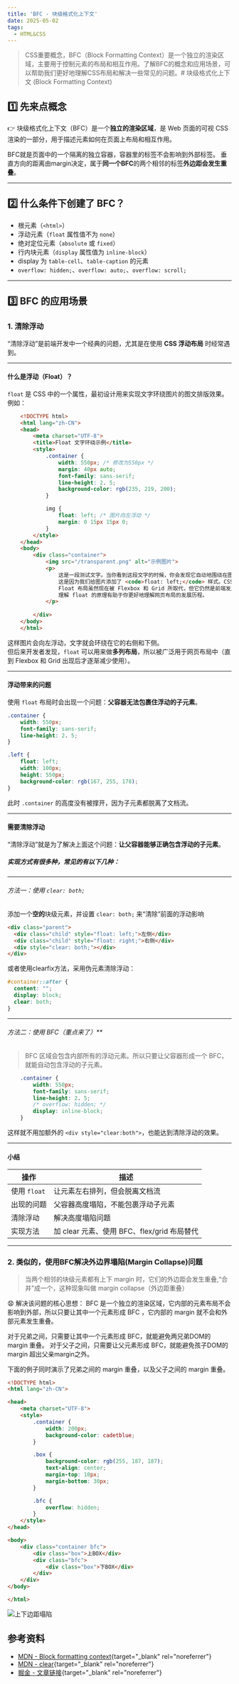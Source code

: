 ```yaml
---
title: 'BFC - 块级格式化上下文'
date: 2025-05-02
tags:
  - HTML&CSS
---
```

> CSS重要概念，BFC（Block Formatting Context）是一个独立的渲染区域，主要用于控制元素的布局和相互作用。了解BFC的概念和应用场景，可以帮助我们更好地理解CSS布局和解决一些常见的问题。# 块级格式化上下文 (Block Formatting Context)
 
## 1️⃣ 先来点概念
👉️ 块级格式化上下文（BFC）是一个**独立的渲染区域**，是 Web 页面的可视 CSS 渲染的一部分，用于描述元素如何在页面上布局和相互作用。  
   
BFC就是页面中的一个隔离的独立容器，容器里的标签不会影响到外部标签。
垂直方向的距离由margin决定，属于**同一个BFC**的两个相邻的标签**外边距会发生重叠**。 

---

## 2️⃣ 什么条件下创建了 BFC？
- 根元素（`<html>`）
- 浮动元素（`float` 属性值不为 `none`）
- 绝对定位元素（`absolute` 或 `fixed`）
- 行内块元素（`display` 属性值为 `inline-block`）
- display 为 `table-cell`、`table-caption` 的元素
- `overflow: hidden;`、`overflow: auto;`、`overflow: scroll;`

---  

## 3️⃣ BFC 的应用场景
### 1. 清除浮动

“清除浮动”是前端开发中一个经典的问题，尤其是在使用 **CSS 浮动布局** 时经常遇到。

---

#### 什么是浮动（Float）？

`float` 是 CSS 中的一个属性，最初设计用来实现文字环绕图片的图文排版效果。例如：
```html
    <!DOCTYPE html>
    <html lang="zh-CN">
    <head>
        <meta charset="UTF-8">
        <title>Float 文字环绕示例</title>
        <style>
            .container {
                width: 550px; /* 修改为550px */
                margin: 40px auto;
                font-family: sans-serif;
                line-height: 2. 5;
                background-color: rgb(235, 219, 200);
            }

            img {
                float: left; /* 图片向左浮动 */
                margin: 0 15px 15px 0;
            }
        </style>
    </head>
    <body>
        <div class="container">
            <img src="/transparent.png" alt="示例图片">
            <p>
                这是一段测试文字。当你看到这段文字的时候，你会发现它自动地围绕在图片的右侧和下方。
                这是因为我们给图片添加了 <code>float: left;</code> 样式。CSS 中的 float 属性最初就是用来实现这种图文混排效果的。
                Float 布局虽然现在被 Flexbox 和 Grid 所取代，但它仍然是前端发展史中非常重要的一部分。
                理解 float 的原理有助于你更好地理解网页布局的发展历程。
            </p>
            
        </div>
    </body>
    </html>
```
这样图片会向左浮动，文字就会环绕在它的右侧和下侧。   
但后来开发者发现，`float` 可以用来做**多列布局**，所以被广泛用于网页布局中（直到 Flexbox 和 Grid 出现后才逐渐减少使用）。

---

#### 浮动带来的问题

使用 `float` 布局时会出现一个问题：**父容器无法包裹住浮动的子元素**。

```css
.container {
    width: 550px;
    font-family: sans-serif;
    line-height: 2. 5;
}

.left {
    float: left;
    width: 100px;
    height: 550px;
    background-color: rgb(167, 255, 178);
}
```
此时 `.container` 的高度没有被撑开，因为子元素都脱离了文档流。

---

#### 需要清除浮动

“清除浮动”就是为了解决上面这个问题：**让父容器能够正确包含浮动的子元素**。

##### 实现方式有很多种，常见的有以下几种：

---

###### 方法一：使用 `clear: both;`

添加一个**空的**块级元素，并设置 `clear: both;` 来“清除”前面的浮动影响

```html
<div class="parent">
  <div class="child" style="float: left;">左侧</div>
  <div class="child" style="float: right;">右侧</div>
  <div style="clear: both;"></div>
</div>
```

或者使用clearfix方法，采用伪元素清除浮动：

```CSS
#container::after {
  content: "";
  display: block;
  clear: both;
}
```

---

###### 方法二：使用 BFC（重点来了）**

> BFC 区域会包含内部所有的浮动元素。所以只要让父容器形成一个 BFC，就能自动包含浮动的子元素。

```CSS
    .container {
        width: 550px;
        font-family: sans-serif;
        line-height: 2. 5;
        /* overflow: hidden; */
        display: inline-block;
    }
```


这样就不用加额外的 `<div style="clear:both">`，也能达到清除浮动的效果。

---

#### 小结

| 操作         | 描述                                        |
| ------------ | ------------------------------------------- |
| 使用 `float` | 让元素左右排列，但会脱离文档流              |
| 出现的问题   | 父容器高度塌陷，不能包裹浮动子元素          |
| 清除浮动     | 解决高度塌陷问题                            |
| 实现方法     | 加 clear 元素、使用 BFC、flex/grid 布局替代 |

---


### 2. 类似的，使用BFC解决外边界塌陷(Margin Collapse)问题

> 当两个相邻的块级元素都有上下 margin 时，它们的外边距会发生重叠,“合并”成一个，这种现象叫做 margin collapse（外边距重叠）

😧 解决该问题的核心思想： BFC 是一个独立的渲染区域，它内部的元素布局不会影响到外部，所以只要让其中一个元素形成 BFC ，它内部的 margin 就不会和外部元素发生重叠。

对于兄弟之间，只需要让其中一个元素形成 BFC，就能避免两兄弟DOM的 margin 重叠。
对于父子之间，只需要让父元素形成 BFC，就能避免孩子DOM的 margin 超出父亲margin之外。

下面的例子同时演示了兄弟之间的 margin 重叠，以及父子之间的 margin 重叠。

```html
<!DOCTYPE html>
<html lang="zh-CN">

<head>
    <meta charset="UTF-8">
    <style>
        .container {
            width: 200px;
            background-color: cadetblue;
        }

        .box {
            background-color: rgb(255, 187, 187);
            text-align: center;
            margin-top: 10px;
            margin-bottom: 30px;
        }

        .bfc {
            overflow: hidden;
        }
    </style>
</head>

<body>
    <div class="container bfc">
        <div class="box">上BOX</div>
        <div class="bfc">
            <div class="box">下BOX</div>
        </div>
    </div>
</body>

</html>
```
![上下边距塌陷](/post-assets/marginCollapse.png)

## 参考资料
- [MDN - Block formatting context](https://developer.mozilla.org/en-US/docs/Web/Guide/CSS/Block_formatting_context){target="_blank" rel="noreferrer"}
- [MDN - clear](https://developer.mozilla.org/zh-CN/docs/Web/CSS/clear){target="_blank" rel="noreferrer"}
- [掘金 - 文章链接](https://juejin.cn/post/6950082193632788493){target="_blank" rel="noreferrer"}